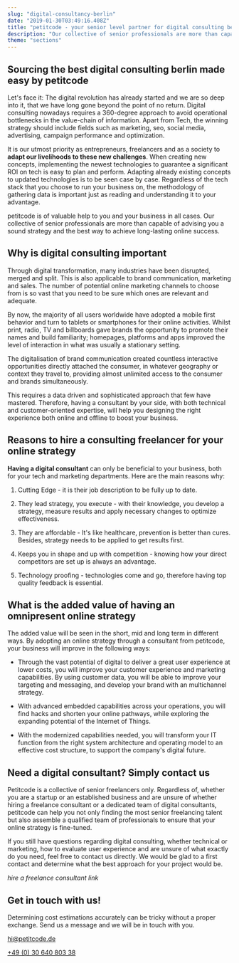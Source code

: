 ```yaml
---
slug: "digital-consultancy-berlin"
date: "2019-01-30T03:49:16.408Z"
title: "petitcode - your senior level partner for digital consulting berlin"
description: "Our collective of senior professionals are more than capable of advising you a sound digital strategy and the best way to achieve long-lasting digital success."
theme: "sections"
---
```


<Sections>
<Section>
<Columns contentWidth="6">
<ColumnContent>

# Sourcing the best digital consulting berlin made easy by petitcode

Let's face it: The digital revolution has already started and we are so deep into it, that we have long gone beyond the point of no return. Digital consulting nowadays requires a 360-degree approach to avoid operational bottlenecks in the value-chain of information. Apart from Tech, the winning strategy should include fields such as marketing, seo, social media, advertising, campaign performance and optimization.

It is our utmost priority as entrepreneurs, freelancers and as a society to **adapt our livelihoods to these new challenges**. When creating new concepts, implementing the newest technologies to guarantee a significant ROI on tech is easy to plan and perform. Adapting already existing concepts to updated technologies is to be seen case by case. Regardless of the tech stack that you choose to run your business on, the methodology of gathering data is important just as reading and understanding it to your advantage.

petitcode is of valuable help to you and your business in all cases. Our collective of senior professionals are more than capable of advising you a sound strategy and the best way to achieve long-lasting online success.

</ColumnContent>
<ColumnImage file="lost-co-178990-unsplash.jpg" alt="Finding an experienced and reliable digital partner can be a real hustle">
</ColumnImage>
</Columns>
</Section>
<Section>
<Columns reverse contentWidth="6">
<ColumnContent>

## Why is digital consulting important

Through digital transformation, many industries have been disrupted, merged and split. This is also applicable to brand communication, marketing and sales. The number of potential online marketing channels to choose from is so vast that you need to be sure which ones are relevant and adequate.

By now, the majority of all users worldwide have adopted a mobile first behavior and turn to tablets or smartphones for their online activities. Whilst print, radio, TV and billboards gave brands the opportunity to promote their names and build familiarity; homepages, platforms and apps improved the level of interaction in what was usually a stationary setting.

The digitalisation of brand communication created countless interactive opportunities directly attached the consumer, in whatever geography or context they travel to, providing almost unlimited access to the consumer and brands simultaneously.

This requires a data driven and sophisticated approach that few have mastered. Therefore, having a consultant by your side, with both technical and customer-oriented expertise, will help you designing the right experience both online and offline to boost your business.

</ColumnContent>
<ColumnImage file="irfan-simsar-1144378-unsplash.jpg" alt="petitcode’s web design agency only executes state-of-the-art solutions">
</ColumnImage>
</Columns>
</Section>
<Section>
<Columns reverse contentWidth="6">
<ColumnContent>

## Reasons to hire a consulting freelancer for your online strategy

**Having a digital consultant** can only be beneficial to your business, both for your tech and marketing departments. Here are the main reasons why:

1.  Cutting Edge - it is their job description to be fully up to date.

2.  They lead strategy, you execute - with their knowledge, you develop a strategy, measure results and apply necessary changes to optimize effectiveness.

3.  They are affordable - It's like healthcare, prevention is better than cures. Besides, strategy needs to be applied to get results first.

4.  Keeps you in shape and up with competition - knowing how your direct competitors are set up is always an advantage.

5.  Technology proofing - technologies come and go, therefore having top quality feedback is essential.

</ColumnContent>
<ColumnImage file="ryoji-iwata-669950-unsplash.jpg" alt="Digital consultants will help you prioritize your marketing decisions">
</ColumnImage>
</Columns>
</Section>
<Section>
<Columns reverse contentWidth="6">
<ColumnContent>

## What is the added value of having an omnipresent online strategy

The added value will be seen in the short, mid and long term in different ways. By adopting an online strategy through a consultant from petitcode, your business will improve in the following ways:

- Through the vast potential of digital to deliver a great user experience at lower costs, you will improve your customer experience and marketing capabilities. By using customer data, you will be able to improve your targeting and messaging, and develop your brand with an multichannel strategy.

- With advanced embedded capabilities across your operations, you will find hacks and shorten your online pathways, while exploring the expanding potential of the Internet of Things.

- With the modernized capabilities needed, you will transform your IT function from the right system architecture and operating model to an effective cost structure, to support the company's digital future.

</ColumnContent>
<ColumnImage file="med-badr-chemmaoui-630239-unsplash.jpg" alt="having an innovative digital strategy can be the puzzle’s missing piece to success">
</ColumnImage>
</Columns>

</Section>
<Section>
<SectionContent>
<Centered>

## Need a digital consultant? Simply contact us

Petitcode is a collective of senior freelancers only. Regardless of, whether you are a startup or an established business and are unsure of whether hiring a freelance consultant or a dedicated team of digital consultants, petitcode can help you not only finding the most senior freelancing talent but also assemble a qualified team of professionals to ensure that your online strategy is fine-tuned.

If you still have questions regarding digital consulting, whether technical or marketing, how to evaluate user experience and are unsure of what exactly do you need, feel free to contact us directly. We would be glad to a first contact and determine what the best approach for your project would be.

*hire a freelance consultant link*

</Centered>
</SectionContent>
</Section>


<Section inverted>
<SectionContent>
<Grid>
<div>

# Get in touch with us!

Determining cost estimations accurately can be tricky without a proper exchange. Send us a message and we will be in touch with you.

<a href="mailto:hi@petitcode.de">hi@petitcode.de</a>

<a href="tel:+493064080338">+49 (0) 30 640 803 38</a>

</div>
<ClientForm />
</Grid>
</SectionContent>
</Section>
</Sections>
